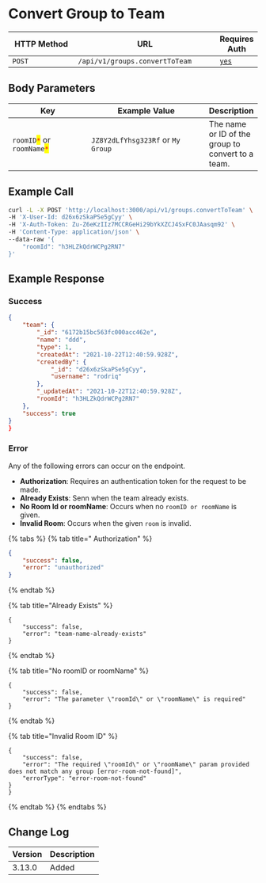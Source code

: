 # Convert Group to Team

<table><thead><tr><th width="176">HTTP Method</th><th width="313">URL</th><th>Requires Auth</th></tr></thead><tbody><tr><td><code>POST</code></td><td><code>/api/v1/groups.convertToTeam</code></td><td><a href="../../authentication-endpoints/"><code>yes</code></a></td></tr></tbody></table>

## Body Parameters

<table><thead><tr><th width="180.33333333333331">Key</th><th width="265">Example Value</th><th>Description</th></tr></thead><tbody><tr><td><code>roomID</code><mark style="color:red;"><code>*</code></mark> or <code>roomName</code><mark style="color:red;"><code>*</code></mark></td><td><code>JZ8Y2dLfYhsg323Rf</code> or <code>My Group</code></td><td>The name or ID of the group to convert to a team.</td></tr></tbody></table>

## Example Call

```bash
curl -L -X POST 'http://localhost:3000/api/v1/groups.convertToTeam' \
-H 'X-User-Id: d26x6zSkaPSe5gCyy' \
-H 'X-Auth-Token: Zu-Z6eKzIIz7MCCRGeHi29bYkXZCJ4SxFC0JAasqm92' \
-H 'Content-Type: application/json' \
--data-raw '{
    "roomId": "h3HLZkQdrWCPg2RN7"
}'
```

## Example Response

### Success

```json
{
    "team": {
        "_id": "6172b15bc563fc000acc462e",
        "name": "ddd",
        "type": 1,
        "createdAt": "2021-10-22T12:40:59.928Z",
        "createdBy": {
            "_id": "d26x6zSkaPSe5gCyy",
            "username": "rodriq"
        },
        "_updatedAt": "2021-10-22T12:40:59.928Z",
        "roomId": "h3HLZkQdrWCPg2RN7"
    },
    "success": true
}
}
```

### Error

Any of the following errors can occur on the endpoint.

* **Authorization**: Requires an authentication token for the request to be made.
* **Already Exists**: Senn when the team already exists.
* **No Room Id or roomName**: Occurs when no `roomID or roomName` is given.
* **Invalid Room**: Occurs when the given `room` is invalid.

{% tabs %}
{% tab title=" Authorization" %}
```json
{
    "success": false,
    "error": "unauthorized"
}
```
{% endtab %}

{% tab title="Already Exists" %}
```
{
    "success": false,
    "error": "team-name-already-exists"
}
```
{% endtab %}

{% tab title="No roomID or roomName" %}
```
{
    "success": false,
    "error": "The parameter \"roomId\" or \"roomName\" is required"
}
```
{% endtab %}

{% tab title="Invalid Room ID" %}
```
{
    "success": false,
    "error": "The required \"roomId\" or \"roomName\" param provided does not match any group [error-room-not-found]",
    "errorType": "error-room-not-found"
}
}
```
{% endtab %}
{% endtabs %}

## Change Log

| Version | Description |
| ------- | ----------- |
| 3.13.0  | Added       |
